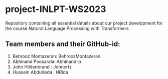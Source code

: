 # project-INLPT-WS2023
Repository containing all essential details about our project development for the course Natural Language Processing with Transformers.

## Team members and their GitHub-id:

1. Behrooz Montazeran: BehroozMontazeran
2. Abhinand Poosarala: Abhinand-p
3. John Hildenbrand  : Johncrtz
4. Hussein Abdulreda : HRida
